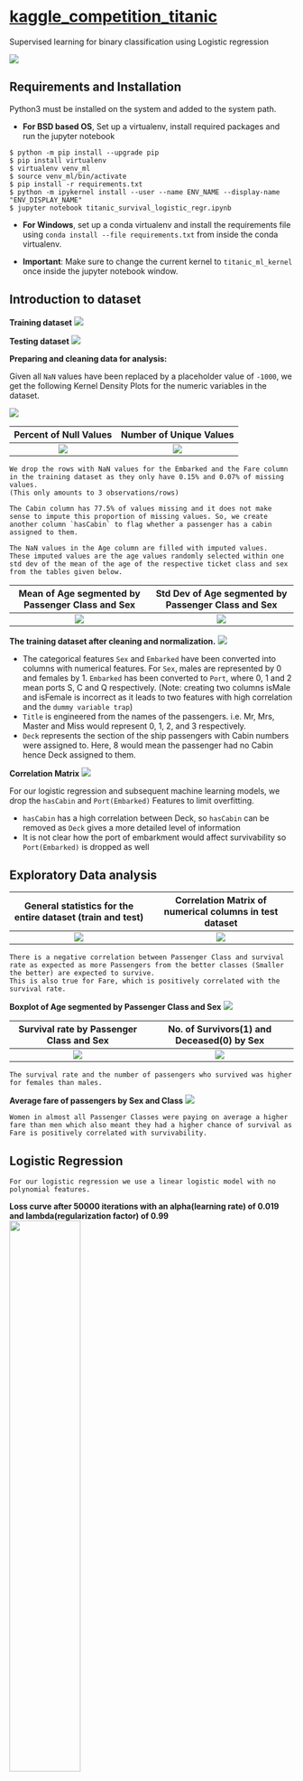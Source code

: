 # <a href='https://www.kaggle.com/c/titanic/overview'>kaggle_competition_titanic </a>

Supervised learning for binary classification using Logistic regression

<img src='img/titanic.jpg'/>

## Requirements and Installation

Python3 must be installed on the system and added to the system path.

-   **For BSD based OS**, Set up a virtualenv, install required packages and run the jupyter notebook

```shell
$ python -m pip install --upgrade pip
$ pip install virtualenv
$ virtualenv venv_ml
$ source venv_ml/bin/activate
$ pip install -r requirements.txt
$ python -m ipykernel install --user --name ENV_NAME --display-name "ENV_DISPLAY_NAME"
$ jupyter notebook titanic_survival_logistic_regr.ipynb
```

-   **For Windows**, set up a conda virtualenv and install the requirements file using `conda install --file requirements.txt` from inside the conda virtualenv.

-   **Important**: Make sure to change the current kernel to `titanic_ml_kernel` once inside the jupyter notebook window.

## Introduction to dataset

**Training dataset**
<img src='img/stats/train_dataset.png'/>

**Testing dataset**
<img src='img/stats/test_dataset.png'/>

**Preparing and cleaning data for analysis:**

Given all `NaN` values have been replaced by a placeholder value of `-1000`, we get the following Kernel Density Plots for the numeric variables in the dataset.

<img src='img/stats/kde_nan_values.png' /><br/>

|      Percent of Null Values     |     Number of Unique Values     |
| :-----------------------------: | :-----------------------------: |
| ![](img/stats/percent_null.png) | ![](img/stats/num_non_null.png) |

    We drop the rows with NaN values for the Embarked and the Fare column in the training dataset as they only have 0.15% and 0.07% of missing values.
    (This only amounts to 3 observations/rows)

    The Cabin column has 77.5% of values missing and it does not make sense to impute this proportion of missing values. So, we create another column `hasCabin` to flag whether a passenger has a cabin assigned to them.

    The NaN values in the Age column are filled with imputed values.
    These imputed values are the age values randomly selected within one std dev of the mean of the age of the respective ticket class and sex from the tables given below.

| Mean of Age segmented by Passenger Class and Sex | Std Dev of Age segmented by Passenger Class and Sex |
| :----------------------------------------------: | :-------------------------------------------------: |
|   ![](img/stats/mean_of_age_by_pclass_sex.png)   |     ![](img/stats/std_of_age_by_pclass_sex.png)     |

**The training dataset after cleaning and normalization.**
<img src='img/result/X_feat.png' />

-   The categorical features `Sex` and `Embarked` have been converted into columns with numerical features. For `Sex`, males are represented by 0 and females by 1. `Embarked` has been converted to `Port`, where 0, 1 and 2 mean ports S, C and Q respectively. (Note: creating two columns isMale and isFemale is incorrect as it leads to two features with high correlation and the `dummy variable trap`)
-   `Title` is engineered from the names of the passengers. i.e. Mr, Mrs, Master and Miss would represent 0, 1, 2, and 3 respectively.
-   `Deck` represents the section of the ship passengers with Cabin numbers were assigned to. Here, 8 would mean the passenger had no Cabin hence Deck assigned to them.

**Correlation Matrix**
<img src='img/stats/correl_features.png' />

For our logistic regression and subsequent machine learning models, we drop the `hasCabin` and `Port(Embarked)` Features to limit overfitting.

-   `hasCabin` has a high correlation between Deck, so `hasCabin` can be removed as `Deck` gives a more detailed level of information
-   It is not clear how the port of embarkment would affect survivability so `Port(Embarked)` is dropped as well

## Exploratory Data analysis

| General statistics for the entire dataset (train and test) | Correlation Matrix of numerical columns in test dataset |
| :--------------------------------------------------------: | :-----------------------------------------------------: |
|           ![](img/stats/dataset_description.png)           |             ![](img/stats/correl_matrix.png)            |

    There is a negative correlation between Passenger Class and survival rate as expected as more Passengers from the better classes (Smaller the better) are expected to survive.
    This is also true for Fare, which is positively correlated with the survival rate.

**Boxplot of Age segmented by Passenger Class and Sex**
<img src='img/stats/boxplot_age_pclass_sex.png' />

|   Survival rate by Passenger Class and Sex  |  No. of Survivors(1) and Deceased(0) by Sex  |
| :-----------------------------------------: | :------------------------------------------: |
| ![](img/stats/survival_rate_sex_pclass.png) | ![](img/stats/num_survived_deceased_sex.png) |

    The survival rate and the number of passengers who survived was higher for females than males.

**Average fare of passengers by Sex and Class**
<img src='img/stats/avg_fare_by_pclass_sex.png' />

    Women in almost all Passenger Classes were paying on average a higher fare than men which also meant they had a higher chance of survival as Fare is positively correlated with survivability.

## Logistic Regression

    For our logistic regression we use a linear logistic model with no polynomial features.

**Loss curve after 50000 iterations with an alpha(learning rate) of 0.019 and lambda(regularization factor) of 0.99**
<img src='img/result/loss_overtime.png' width="50%"/>

**Final loss and accuracy on test data**
<img src='img/result/loss_accuracy_model.png' />

**Accuracy on test data from Kaggle using a linear logistic model**
<img src='img/submission01.png' />

### Acknowledgements

-   Kaggle dataset available from <https://www.kaggle.com/c/titanic/overview>
-   Utility.py utility function library created from another repository on custom Linear and Logistic regression created from scratch using numpy for calculation and matplotlib for plotting.
